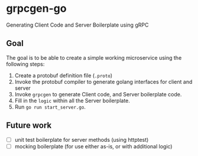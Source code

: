 # grpcgen-go
Generating Client Code and Server Boilerplate using gRPC

## Goal
The goal is to be able to create a simple working microservice using the following steps:

1. Create a protobuf definition file (`.proto`)
2. Invoke the protobuf compiler to generate golang interfaces for client and server
3. Invoke `grpcgen` to generate Client code, and Server boilerplate code.
4. Fill in the `logic` within all the Server boilerplate.
5. Run `go run start_server.go`.

## Future work
- [ ] unit test boilerplate for server methods (using httptest)
- [ ] mocking boilerplate (for use either as-is, or with additional logic)
